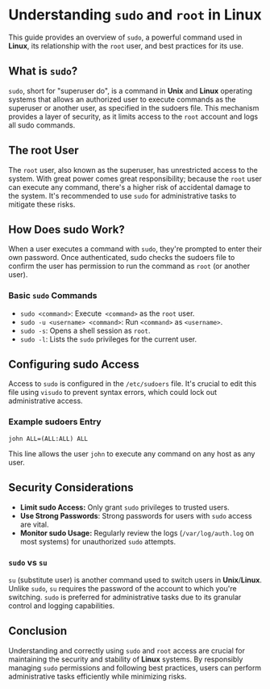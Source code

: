 # Understanding `sudo` and `root` in Linux

This guide provides an overview of `sudo`, a powerful command used in **Linux**, its relationship with the `root` user, and best practices for its use.

## What is `sudo`?

`sudo`, short for "superuser do", is a command in **Unix** and **Linux** operating systems that allows an authorized user to execute commands as the superuser or another user, as specified in the sudoers file. This mechanism provides a layer of security, as it limits access to the `root` account and logs all sudo commands.

## The root User

The `root` user, also known as the superuser, has unrestricted access to the system. With great power comes great responsibility; because the `root` user can execute any command, there's a higher risk of accidental damage to the system. It's recommended to use `sudo` for administrative tasks to mitigate these risks.

## How Does sudo Work?

When a user executes a command with `sudo`, they're prompted to enter their own password. Once authenticated, sudo checks the sudoers file to confirm the user has permission to run the command as `root` (or another user).

### Basic `sudo` Commands

   - `sudo <command>`: Execute` <command>` as the `root` user.
   - `sudo -u <username> <command>`: Run `<command>` as `<username>`.
   - `sudo -s`: Opens a shell session as `root`.
   - `sudo -l`: Lists the `sudo` privileges for the current user.

## Configuring sudo Access

Access to `sudo` is configured in the `/etc/sudoers` file. It's crucial to edit this file using `visudo` to prevent syntax errors, which could lock out administrative access.

### Example sudoers Entry
```
john ALL=(ALL:ALL) ALL
```

This line allows the user `john` to execute any command on any host as any user.

## Security Considerations

   -  **Limit sudo Access:** Only grant `sudo` privileges to trusted users.
   - **Use Strong Passwords**: Strong passwords for users with `sudo` access are vital.
   - **Monitor sudo Usage:** Regularly review the logs (`/var/log/auth.log` on most systems) for unauthorized `sudo` attempts.

### `sudo` vs `su`

`su` (substitute user) is another command used to switch users in **Unix**/**Linux**. Unlike `sudo`, `su` requires the password of the account to which you're switching. `sudo` is preferred for administrative tasks due to its granular control and logging capabilities.

## Conclusion

Understanding and correctly using `sudo` and `root` access are crucial for maintaining the security and stability of **Linux** systems. By responsibly managing `sudo` permissions and following best practices, users can perform administrative tasks efficiently while minimizing risks.

